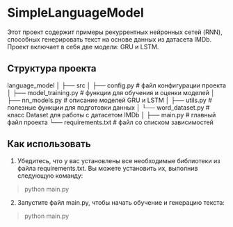 # SimpleLanguageModel
Этот проект содержит примеры рекуррентных нейронных сетей (RNN), способных генерировать текст на основе данных из датасета IMDb. Проект включает в себя две модели: GRU и LSTM.

## Структура проекта
language_model
│
├── src
│   ├── config.py          # файл конфигурации проекта
│   ├── model_training.py  # функции для обучения и оценки моделей
│   ├── nn_models.py       # описание моделей GRU и LSTM
│   ├── utils.py           # полезные функции для подготовки данных
│   └── word_dataset.py    # класс Dataset для работы с датасетом IMDb
│
├── main.py                # главный файл проекта
└── requirements.txt       # файл со списком зависимостей

## Как использовать
1. Убедитесь, что у вас установлены все необходимые библиотеки из файла requirements.txt. Вы можете установить их, выполнив следующую команду:

> python main.py

2. Запустите файл main.py, чтобы начать обучение и генерацию текста:
> python main.py
